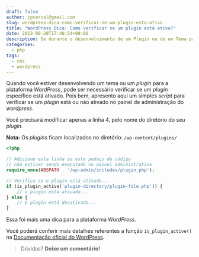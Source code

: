 ```yaml
---
draft: false
author: jpcercal@gmail.com
slug: wordpress-dica-como-verificar-se-um-plugin-esta-ativo
title: "WordPress Dica: Como verificar se um plugin está ativo?"
date: 2013-08-28T17:40:54+00:00
description: Se durante o desenvolvimento de um Plugin ou de um Tema para Wordpress você precisar saber se um Plugin de terceiro está Ativo, então, confira esta dica.
categories:
  - php
tags: 
  - cms
  - wordpress
---
```


Quando você estiver desenvolvendo um tema ou um _plugin_ para a plataforma _WordPress_, pode ser necessário verificar 
se um _plugin_ específico está ativado. Pois bem, apresento aqui um simples _script_ para verificar se um _plugin_ 
está ou não ativado no painel de administração do _wordpress_.

Você precisará modificar apenas a linha 4, pelo nome do diretório do seu _plugin_.

**Nota:** Os _plugins_ ficam localizados no diretório: `/wp-content/plugins/`

```php
<?php

// Adicione esta linha se este pedaço de código
// não estiver sendo executado no painel administrativo
require_once(ABSPATH . '/wp-admin/includes/plugin.php');

// Verifica se o plugin está ativado...
if (is_plugin_active('plugin-directory/plugin-file.php')) {
    // o plugin está ativado...
} else {
    // O plugin está desativado...
}
```

Essa foi mais uma dica para a plataforma _WordPress_.

Você poderá conferir mais detalhes referentes a função `is_plugin_active()` na 
[Documentação oficial do WordPress](http://codex.wordpress.org/Function_Reference/is_plugin_active "Documentação oficial do WordPress").

> Dúvidas? **Deixe um comentário!**
